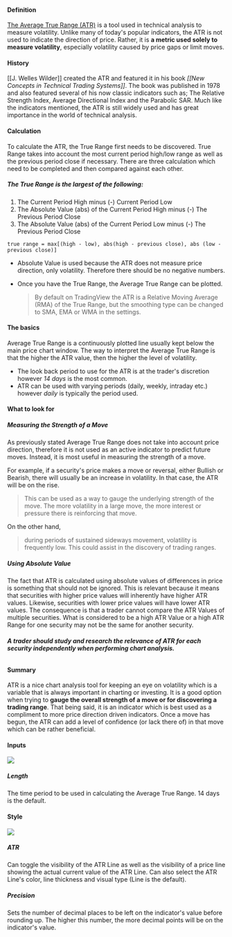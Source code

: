 #### Definition

[The Average True Range (ATR)](https://www.tradingview.com/scripts/averagetruerange/) is a tool used in technical analysis to measure volatility. Unlike many of today's popular indicators, the ATR is not used to indicate the direction of price. Rather, it is **a metric used solely to measure volatility**, especially volatility caused by price gaps or limit moves.

#### History

[[J. Welles Wilder]] created the ATR and featured it in his book _[[New Concepts in Technical Trading Systems]]_. The book was published in 1978 and also featured several of his now classic indicators such as; The Relative Strength Index, Average Directional Index and the Parabolic SAR. Much like the indicators mentioned, the ATR is still widely used and has great importance in the world of technical analysis.

#### Calculation

To calculate the ATR, the True Range first needs to be discovered. True Range takes into account the most current period high/low range as well as the previous period close if necessary. There are three calculation which need to be completed and then compared against each other. 

##### The True Range is the largest of the following:

1. The Current Period High minus (-) Current Period Low
2. The Absolute Value (abs) of the Current Period High minus (-) The Previous Period Close
3. The Absolute Value (abs) of the Current Period Low minus (-) The Previous Period Close

`true range = max[(high - low), abs(high - previous close), abs (low - previous close)]`

- Absolute Value is used because the ATR does not measure price direction, only volatility. Therefore there should be no negative numbers. 
- Once you have the True Range, the Average True Range can be plotted. 
  
  > By default on TradingView the ATR is a Relative Moving Average (RMA) of the True Range, but the smoothing type can be changed to SMA, EMA or WMA in the settings.

#### The basics

Average True Range is a continuously plotted line usually kept below the main price chart window. The way to interpret the Average True Range is that the higher the ATR value, then the higher the level of volatility.

-   The look back period to use for the ATR is at the trader's discretion however *14 days* is the most common.
-   ATR can be used with varying periods (daily, weekly, intraday etc.) however *daily* is typically the period used.

#### What to look for

##### Measuring the Strength of a Move

As previously stated Average True Range does not take into account price direction, therefore it is not used as an active indicator to predict future moves. Instead, it is most useful in measuring the strength of a move. 

For example, if a security's price makes a move or reversal, either Bullish or Bearish, there will usually be an increase in volatility. In that case, the ATR will be on the rise. 

> This can be used as a way to gauge the underlying strength of the move. The more volatility in a large move, the more interest or pressure there is reinforcing that move.

On the other hand, 

> during periods of sustained sideways movement, volatility is frequently low. This could assist in the discovery of trading ranges.

##### Using Absolute Value

The fact that ATR is calculated using absolute values of differences in price is something that should not be ignored. This is relevant because it means that securities with higher price values will inherently have higher ATR values. Likewise, securities with lower price values will have lower ATR values. The consequence is that a trader cannot compare the ATR Values of multiple securities. What is considered to be a high ATR Value or a high ATR Range for one security may not be the same for another security. 

###### ***A trader should study and research the relevance of ATR for each security independently when performing chart analysis.***

#### Summary

ATR is a nice chart analysis tool for keeping an eye on volatility which is a variable that is always important in charting or investing. It is a good option when trying to **gauge the overall strength of a move or for discovering a trading range**. That being said, it is an indicator which is best used as a compliment to more price direction driven indicators. Once a move has begun, the ATR can add a level of confidence (or lack there of) in that move which can be rather beneficial.

#### Inputs

![](https://s3.amazonaws.com/cdn.freshdesk.com/data/helpdesk/attachments/production/43080411805/original/o7d4c_MnX1BhjEmaXriugW7EzY0YrSGf-A.png?1572027944)

##### Length

The time period to be used in calculating the Average True Range. 14 days is the default.

#### Style

![](https://s3.amazonaws.com/cdn.freshdesk.com/data/helpdesk/attachments/production/43080411841/original/8E-8fc96XYp1XfOCDuS4ES3pykg751jtng.png?1572027956)

##### ATR

Can toggle the visibility of the ATR Line as well as the visibility of a price line showing the actual current value of the ATR Line. Can also select the ATR Line's color, line thickness and visual type (Line is the default).

##### Precision

Sets the number of decimal places to be left on the indicator's value before rounding up. The higher this number, the more decimal points will be on the indicator's value.